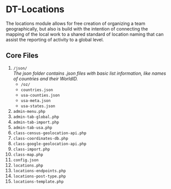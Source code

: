 # DT-Locations
The locations module allows for free creation of organizing a team geographically, but also is build with the intention of
connecting the mapping of the local work to a shared standard of location naming that can assist the reporting of activity
to a global level. 

## Core Files

1. `/json/`  
   _The json folder contains .json files with basic list information, like names of countries and their WorldID._  
   * `/oz/` 
   * `countries.json`
   * `usa-counties.json`
   * `usa-meta.json`
   * `usa-states.json`
1. `admin-menu.php`
1. `admin-tab-global.php`
1. `admin-tab-import.php`
1. `admin-tab-usa.php`
1. `class-census-geolocation-api.php`
1. `class-coordinates-db.php`
1. `class-google-geolocation-api.php`
1. `class-import.php`
1. `class-map.php`
1. `config.json`
1. `locations.php`
1. `locations-endpoints.php`
1. `locations-post-type.php`
1. `locations-template.php`
